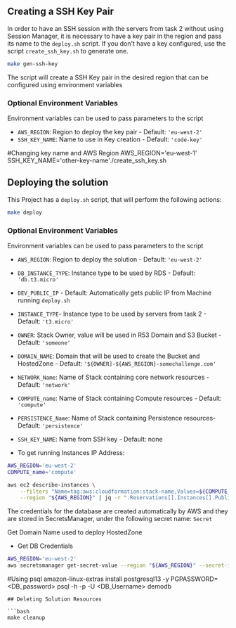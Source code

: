 

## Creating a SSH Key Pair

In order to have an SSH session with the servers from task 2 without using Session Manager, it is necessary to have a key pair in the region and pass its name to the `deploy.sh` script. If you don't have a key configured, use the script `create_ssh_key.sh` to generate one.

```bash
make gen-ssh-key
```
The script will create a SSH Key pair in the desired region that can be configured using environment variables

### Optional Environment Variables

Environment variables can be used to pass parameters to the script

* `AWS_REGION`: Region to deploy the key pair - Default: `'eu-west-2'`
* `SSH_KEY_NAME`: Name to use in Key creation - Default: `'code-key'`


#Changing key name and AWS Region
AWS_REGION='eu-west-1' SSH_KEY_NAME='other-key-name'./create_ssh_key.sh

## Deploying the solution

This Project has a `deploy.sh` script, that will perform the following actions:

```bash
make deploy
```


### Optional Environment Variables

Environment variables can be used to pass parameters to the script

* `AWS_REGION`: Region to deploy the solution - Default: `'eu-west-2'`
* `DB_INSTANCE_TYPE`: Instance type to be used by RDS - Default: `'db.t3.micro'`
* `DEV_PUBLIC_IP` - Default: Automatically gets public IP from Machine running `deploy.sh`
* `INSTANCE_TYPE`- Instance type to be used by servers from task 2 - Default: `'t3.micro'`
* `OWNER`: Stack Owner, value will be used in R53 Domain and S3 Bucket - Default: `'someone'`
* `DOMAIN_NAME`: Domain that will be used to create the Bucket and HostedZone - Default: `'${OWNER]-${AWS_REGION}-somechallenge.com'`
* `NETWORK_Name`: Name of Stack containing core network resources - Default: `'network'`
* `COMPUTE_name`: Name of Stack containing Compute resources - Default: `'compute'`
* `PERSISTENCE_Name`: Name of Stack containing Persistence resources- Default: `'persistence'`
* `SSH_KEY_NAME`: Name from SSH key - Default: none



* To get running Instances IP Address:
```bash
AWS_REGION='eu-west-2'
COMPUTE_name='compute'

aws ec2 describe-instances \
    --filters "Name=tag:aws:cloudformation:stack-name,Values=${COMPUTE_name}" \
    --region "${AWS_REGION}" | jq -r ".Reservations[].Instances[].PublicIpAddress"
```


The credentials for the database are created automatically by AWS and they are stored in SecretsManager,
under the following secret name: `Secret`

Get Domain Name used to deploy HostedZone

* Get DB Credentials 

```bash
AWS_REGION='eu-west-2'
aws secretsmanager get-secret-value --region "${AWS_REGION}" --secret-id Secret | jq -r ".SecretString"
```

#Using psql
amazon-linux-extras install postgresql13 -y
PGPASSWORD=<DB_password> psql -h <RDS-ENDPOINT> -p <RDS-PORT> -U <DB_Username> demodb
```
## Deleting Solution Resources

```bash
make cleanup
```
